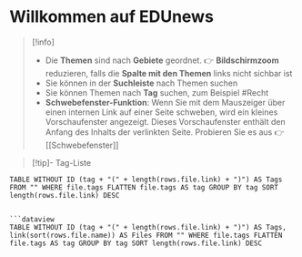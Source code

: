 # Willkommen auf EDUnews

>[!info] 
>- Die **Themen** sind nach **Gebiete** geordnet. 👉 **Bildschirmzoom** reduzieren, falls die **Spalte mit den Themen** links nicht sichbar ist
>- Sie können in der **Suchleiste** nach Themen suchen
>- Sie können Themen nach **Tag** suchen, zum Beispiel #Recht
>- **Schwebefenster-Funktion**: Wenn Sie mit dem Mauszeiger über einen internen Link auf einer Seite schweben, wird ein kleines Vorschaufenster angezeigt. Dieses Vorschaufenster enthält den Anfang des Inhalts der verlinkten Seite. Probieren Sie es aus 👉 [[Schwebefenster]]

>[!tip]- Tag-Liste

```dataview
TABLE WITHOUT ID (tag + "(" + length(rows.file.link) + ")") AS Tags FROM "" WHERE file.tags FLATTEN file.tags AS tag GROUP BY tag SORT length(rows.file.link) DESC
```


```

```dataview 
TABLE WITHOUT ID (tag + "(" + length(rows.file.link) + ")") AS Tags, link(sort(rows.file.name)) AS Files FROM "" WHERE file.tags FLATTEN file.tags AS tag GROUP BY tag SORT length(rows.file.link) DESC 
```
